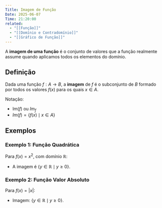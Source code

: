 ```yaml
---
Title: Imagem de Função
Date: 2025-06-07
Time: 21:20:00
related:
  - "[[Função]]"
  - "[[Domínio e Contradomínio]]"
  - "[[Gráfico de Função]]"
---
```


A **imagem de uma função** é o conjunto de valores que a função realmente assume quando aplicamos todos os elementos do domínio.

## Definição

Dada uma função $f: A \to B$, a **imagem** de $f$ é o subconjunto de $B$ formado por todos os valores $f(x)$ para os quais $x \in A$.

Notação:
- $\mathrm{Im}(f)$ ou $Im_f$
- $Im(f) = \{f(x) \mid x \in A\}$

## Exemplos

### Exemplo 1: Função Quadrática

Para $f(x) = x^2$, com domínio $\mathbb{R}$:
- A imagem é $\{y \in \mathbb{R} \mid y \geq 0\}$.

### Exemplo 2: Função Valor Absoluto

Para $f(x) = |x|$:
- Imagem: $\{y \in \mathbb{R} \mid y \geq 0\}$.
